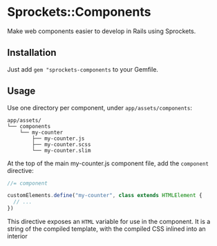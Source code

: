 # Sprockets::Components

Make web components easier to develop in Rails using Sprockets.

## Installation

Just add `gem "sprockets-components` to your Gemfile.

## Usage

Use one directory per component, under `app/assets/components`:

```
app/assets/
└── components
    └── my-counter
        ├── my-counter.js
        ├── my-counter.scss
        └── my-counter.slim
```

At the top of the main my-counter.js component file, add the `component` directive:
```js
//= component

customElements.define("my-counter", class extends HTMLElement {
  // ...
})
```

This directive exposes an `HTML` variable for use in the component. It is a string of the compiled template, with the compiled CSS inlined into an interior <style> tag.

Use the component in your views, as you'd expect. Sprockets compiles it all down to a single compiled js file. This file can be included directly, or `//= require`d into other files, or exposed to the importmap, or whatever you want!
```html.erb
<!-- app/views/test/test.html.erb -->
<%= javascript_include_tag "my-counter" %>
<my-counter value="0"></my-counter>
```


## Development

After checking out the repo, run `bin/setup` to install dependencies. Then, run `rake spec` to run the tests. You can also run `bin/console` for an interactive prompt that will allow you to experiment.

To install this gem onto your local machine, run `bundle exec rake install`. To release a new version, update the version number in `version.rb`, and then run `bundle exec rake release`, which will create a git tag for the version, push git commits and the created tag, and push the `.gem` file to [rubygems.org](https://rubygems.org).

## Contributing

Bug reports and pull requests are welcome on GitHub at https://github.com/botandrose/sprockets-components.

## License

The gem is available as open source under the terms of the [MIT License](https://opensource.org/licenses/MIT).
